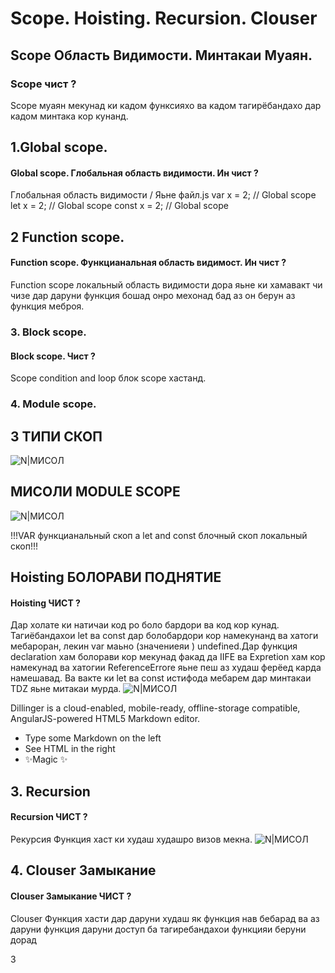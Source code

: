 # Scope. Hoisting. Recursion. Clouser

## Scope  Область Видимости. Минтакаи Муаян.
### Scope чист ?
Scope муаян мекунад ки кадом функсияхо  ва кадом тагирёбандахо дар кадом минтака кор кунанд.
## 1.Global scope.
#### Global scope. Глобальная область видимости. Ин чист ?
Глобальная область видимости / Яьне файл.js 
var x = 2;       // Global scope
let x = 2;       // Global scope
const x = 2;       // Global scope
## 2 Function scope.
#### Function scope. Функцианальная область видимост. Ин чист ? 
Function scope локальный область видимости дора яьне ки хамавакт чи чизе дар даруни функция бошад онро мехонад бад аз он берун аз функция меброя.
### 3. Block scope.
#### Block scope. Чист ?
Scope condition and loop блок scope хастанд.
### 4. Module scope.
## 3 ТИПИ СКОП
![N|МИСОЛ](https://miro.medium.com/max/1400/1*KxHwVbB0zhnSVrhrWtT-gg.jpeg)
## МИСОЛИ MODULE SCOPE
![N|МИСОЛ](https://i.stack.imgur.com/PaSqe.png)


!!!VAR функцианальный скоп а let and const блочный скоп локальный скоп!!!
## Hoisting БОЛОРАВИ  ПОДНЯТИЕ
#### Hoisting ЧИСТ ? 
Дар холате ки натичаи код ро боло бардори ва код кор кунад. Тагиёбандахои let ва const дар болобардори кор намекунанд ва хатоги мебароран, лекин var маьно (значениеяи ) undefined.Дар функция declaration хам болорави кор мекунад факад да IIFE ва Expretion хам кор намекунад ва хатогии ReferenceErrore яьне пеш аз худаш ферёед карда намешавад.
Ва  вакте ки let ва const истифода мебарем дар минтакаи TDZ яьне митакаи мурда.
![N|МИСОЛ](https://i.ytimg.com/vi/ucsf_ZqcY-g/maxresdefault.jpg)


Dillinger is a cloud-enabled, mobile-ready, offline-storage compatible,
AngularJS-powered HTML5 Markdown editor.

- Type some Markdown on the left
- See HTML in the right
- ✨Magic ✨

## 3. Recursion
#### Recursion ЧИСТ ? 

Рекурсия Функция хаст ки худаш худашро визов мекна.
![N|МИСОЛ](https://cdn.programiz.com/sites/tutorial2program/files/javascript-recursion.png)

## 4. Clouser Замыкание 
#### Clouser Замыкание ЧИСТ ?
Clouser Функция хасти дар даруни худаш як функция нав бебарад ва аз даруни функция даруни доступ ба тагиребандахои функцияи беруни дорад 

3